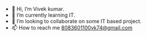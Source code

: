 - 👋 Hi, I’m Vivek kumar.
- 🌱 I’m currently learning IT.
- 💞️ I’m looking to collaborate on some IT based project.
- 📫 How to reach me 8083601100vk74@gmail.com

<!---
RayVivek/RayVivek is a ✨ special ✨ repository because its `README.md` (this file) appears on your GitHub profile.
You can click the Preview link to take a look at your changes.
--->
